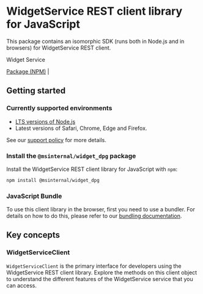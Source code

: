 # WidgetService REST client library for JavaScript

This package contains an isomorphic SDK (runs both in Node.js and in browsers) for WidgetService REST client.

Widget Service

[Package (NPM)](https://www.npmjs.com/package/@msinternal/widget_dpg) |

## Getting started

### Currently supported environments

- [LTS versions of Node.js](https://github.com/nodejs/release#release-schedule)
- Latest versions of Safari, Chrome, Edge and Firefox.

See our [support policy](https://github.com/Azure/azure-sdk-for-js/blob/main/SUPPORT.md) for more details.


### Install the `@msinternal/widget_dpg` package

Install the WidgetService REST client library for JavaScript with `npm`:

```bash
npm install @msinternal/widget_dpg
```



### JavaScript Bundle
To use this client library in the browser, first you need to use a bundler. For details on how to do this, please refer to our [bundling documentation](https://aka.ms/AzureSDKBundling).

## Key concepts

### WidgetServiceClient

`WidgetServiceClient` is the primary interface for developers using the WidgetService REST client library. Explore the methods on this client object to understand the different features of the WidgetService service that you can access.

